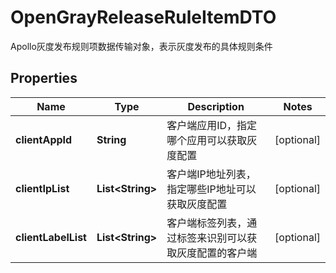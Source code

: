 

# OpenGrayReleaseRuleItemDTO

Apollo灰度发布规则项数据传输对象，表示灰度发布的具体规则条件

## Properties

| Name | Type | Description | Notes |
|------------ | ------------- | ------------- | -------------|
|**clientAppId** | **String** | 客户端应用ID，指定哪个应用可以获取灰度配置 |  [optional] |
|**clientIpList** | **List&lt;String&gt;** | 客户端IP地址列表，指定哪些IP地址可以获取灰度配置 |  [optional] |
|**clientLabelList** | **List&lt;String&gt;** | 客户端标签列表，通过标签来识别可以获取灰度配置的客户端 |  [optional] |
